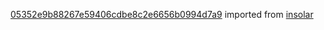 [05352e9b88267e59406cdbe8c2e6656b0994d7a9](https://github.com/insolar/insolar/commit/05352e9b88267e59406cdbe8c2e6656b0994d7a9) imported from [insolar](https://github.com/insolar/insolar)
